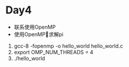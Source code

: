 # Day4

* 联系使用OpenMP
* 使用OpenMP求解pi

1. gcc-8 -fopenmp -o hello_world hello_world.c
2. export OMP_NUM_THREADS = 4
3. ./hello_world
